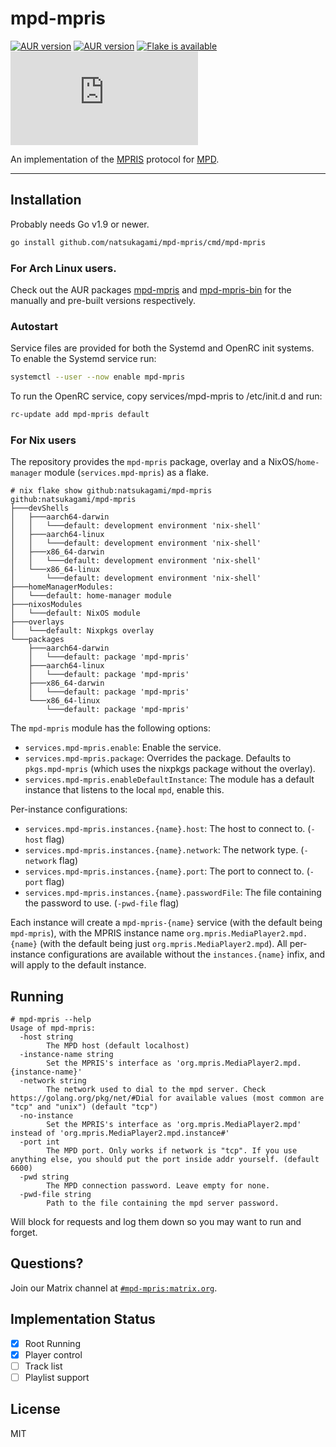 # mpd-mpris

[![AUR version](https://img.shields.io/aur/version/mpd-mpris)](https://aur.archlinux.org/packages/mpd-mpris)
[![AUR version](https://img.shields.io/aur/version/mpd-mpris-bin)](https://aur.archlinux.org/packages/mpd-mpris-bin)
[![Flake is available](https://img.shields.io/badge/flake-available-blue)](#for-nix-users)
[![Matrix chat](https://img.shields.io/matrix/mpd-mpris:matrix.org)](https://matrix.to/#/#mpd-mpris:matrix.org)


An implementation of the [MPRIS](https://specifications.freedesktop.org/mpris-spec/latest/) protocol for [MPD](http://musicpd.org/).

---

## Installation

Probably needs Go v1.9 or newer.

```bash
go install github.com/natsukagami/mpd-mpris/cmd/mpd-mpris
```

### For Arch Linux users.

Check out the AUR packages [mpd-mpris](https://aur.archlinux.org/packages/mpd-mpris)
and [mpd-mpris-bin](https://aur.archlinux.org/packages/mpd-mpris-bin)
for the manually and pre-built versions respectively.

### Autostart

Service files are provided for both the Systemd and OpenRC init systems. To
enable the Systemd service run:

```bash
systemctl --user --now enable mpd-mpris
```

To run the OpenRC service, copy services/mpd-mpris to /etc/init.d and run:

```bash
rc-update add mpd-mpris default
```


### For Nix users

The repository provides the `mpd-mpris` package, overlay and a NixOS/`home-manager` module (`services.mpd-mpris`) as a flake.
```
# nix flake show github:natsukagami/mpd-mpris
github:natsukagami/mpd-mpris
├───devShells
│   ├───aarch64-darwin
│   │   └───default: development environment 'nix-shell'
│   ├───aarch64-linux
│   │   └───default: development environment 'nix-shell'
│   ├───x86_64-darwin
│   │   └───default: development environment 'nix-shell'
│   └───x86_64-linux
│       └───default: development environment 'nix-shell'
├───homeManagerModules:
│   └───default: home-manager module
├───nixosModules
│   └───default: NixOS module
├───overlays
│   └───default: Nixpkgs overlay
└───packages
    ├───aarch64-darwin
    │   └───default: package 'mpd-mpris'
    ├───aarch64-linux
    │   └───default: package 'mpd-mpris'
    ├───x86_64-darwin
    │   └───default: package 'mpd-mpris'
    └───x86_64-linux
        └───default: package 'mpd-mpris'
```

The `mpd-mpris` module has the following options:
- `services.mpd-mpris.enable`: Enable the service.
- `services.mpd-mpris.package`: Overrides the package. Defaults to `pkgs.mpd-mpris` (which uses the nixpkgs package without the overlay).
- `services.mpd-mpris.enableDefaultInstance`: The module has a default instance that listens to the local `mpd`, enable this.

Per-instance configurations:
- `services.mpd-mpris.instances.{name}.host`: The host to connect to. (`-host` flag)
- `services.mpd-mpris.instances.{name}.network`: The network type. (`-network` flag)
- `services.mpd-mpris.instances.{name}.port`: The port to connect to. (`-port` flag)
- `services.mpd-mpris.instances.{name}.passwordFile`: The file containing the password to use. (`-pwd-file` flag)

Each instance will create a `mpd-mpris-{name}` service (with the default being `mpd-mpris`), with the MPRIS instance name
`org.mpris.MediaPlayer2.mpd.{name}` (with the default being just `org.mpris.MediaPlayer2.mpd`).
All per-instance configurations are available without the `instances.{name}` infix, and will apply to the default instance.

## Running

```
# mpd-mpris --help
Usage of mpd-mpris:
  -host string
        The MPD host (default localhost)
  -instance-name string
        Set the MPRIS's interface as 'org.mpris.MediaPlayer2.mpd.{instance-name}'
  -network string
        The network used to dial to the mpd server. Check https://golang.org/pkg/net/#Dial for available values (most common are "tcp" and "unix") (default "tcp")
  -no-instance
        Set the MPRIS's interface as 'org.mpris.MediaPlayer2.mpd' instead of 'org.mpris.MediaPlayer2.mpd.instance#'
  -port int
        The MPD port. Only works if network is "tcp". If you use anything else, you should put the port inside addr yourself. (default 6600)
  -pwd string
        The MPD connection password. Leave empty for none.
  -pwd-file string
        Path to the file containing the mpd server password.
```

Will block for requests and log them down so you may want
to run and forget.

## Questions?

Join our Matrix channel at [`#mpd-mpris:matrix.org`](https://matrix.to/#/#mpd-mpris:matrix.org).

## Implementation Status

- [x] Root Running
- [x] Player control
- [ ] Track list
- [ ] Playlist support

## License

MIT
